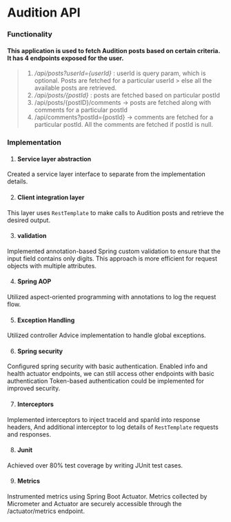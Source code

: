 # Audition API

### Functionality

#### This application is used to fetch Audition posts based on certain criteria. It has 4 endpoints exposed for the user.

> 1. _/api/posts?userId={userId}_ : userId is query param, which is optional. Posts are fetched for a particular userId
     > else all the available posts are retrieved.
>2. _/api/posts/{postId}_ : posts are fetched based on particular postId
>3. /api/posts/{postID}/comments -> posts are fetched along with comments for a particular postId
>4. /api/comments?postId={postId} -> comments are fetched for a particular postId. All the comments are fetched if
    postId
    is null.

### Implementation

1. #### Service layer abstraction

Created a service layer interface to separate from the implementation details.

2. #### Client integration layer

This layer uses `RestTemplate` to make calls to Audition posts and retrieve the desired output.

3. #### validation

Implemented annotation-based Spring custom validation to ensure that the input field contains only digits. This approach
is more efficient for request objects with multiple attributes.

4. #### Spring AOP

Utilized aspect-oriented programming with annotations to log the request flow.

5. #### Exception Handling

Utilized controller Advice implementation to handle global exceptions.

6. #### Spring security

Configured spring security with basic authentication.
Enabled info and health actuator endpoints, we can still access other endpoints with basic authentication
Token-based authentication could be implemented for improved security.

7. #### Interceptors

Implemented interceptors to inject traceId and spanId into response headers, And additional interceptor to log details
of `RestTemplate` requests and responses.

8. #### Junit

Achieved over 80% test coverage by writing JUnit test cases.

9. #### Metrics

Instrumented metrics using Spring Boot Actuator. Metrics collected by Micrometer and Actuator are securely accessible
through the /actuator/metrics endpoint.


